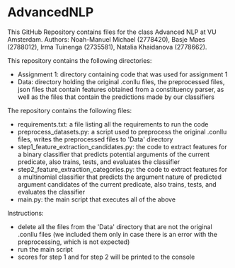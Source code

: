 # AdvancedNLP
This GitHub Repository contains files for the class Advanced NLP at VU Amsterdam. 
Authors: Noah-Manuel Michael (2778420), Basje Maes (2788012), Irma Tuinenga (2735581), Natalia Khaidanova (2778662). 

This repository contains the following directories:
- Assignment 1: directory containing code that was used for assignment 1
- Data: directory holding the original .conllu files, the preprocessed files, json files that contain features obtained from a constituency parser, as well as the files that contain the predictions made by our classifiers

The repository contains the following files:
- requirements.txt: a file listing all the requirements to run the code
- preprocess_datasets.py: a script used to preprocess the original .conllu files, writes the preprocessed files to 'Data' directory
- step1_feature_extraction_candidates.py: the code to extract features for a binary classifier that predicts potential arguments of the current predicate, also trains, tests, and evaluates the classifier
- step2_feature_extraction_categories.py: the code to extract features for a multinomial classifier that predicts the argument nature of predicted argument candidates of the current predicate, also trains, tests, and evaluates the classifier
- main.py: the main script that executes all of the above

Instructions:
- delete all the files from the 'Data' directory that are not the original .conllu files (we included them only in case there is an error with the preprocessing, which is not expected)
- run the main script
- scores for step 1 and for step 2 will be printed to the console